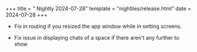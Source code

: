 +++
title = " Nightly 2024-07-28"
template = "nightlies/release.html"
date = 2024-07-28
+++

- Fix in routing if you resized the app window while in setting screens.


- Fix issue in displaying chats of a space if there aren't any further to show


